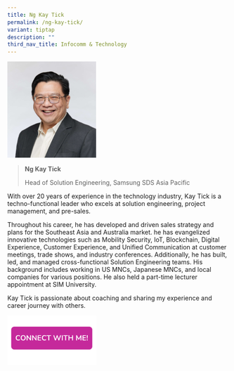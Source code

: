 ```yaml
---
title: Ng Kay Tick
permalink: /ng-kay-tick/
variant: tiptap
description: ""
third_nav_title: Infocomm & Technology
---
```

<p></p>
<div class="isomer-image-wrapper">
<img style="width: 40%;" height="auto" width="100%" alt="" src="/images/Profile Photos/Ng_Kay_Tick_2_copy.jpg">
</div>
<p></p>
<blockquote>
<p><strong>Ng Kay Tick</strong>
</p>
<p>Head of Solution Engineering, Samsung SDS Asia Pacific</p>
</blockquote>
<p></p>
<p>With over 20 years of experience in the technology industry, Kay Tick
is a techno-functional leader who excels at solution engineering, project
management, and pre-sales.</p>
<p>Throughout his career, he has developed and driven sales strategy and
plans for the Southeast Asia and Australia market. he has evangelized innovative
technologies such as Mobility Security, IoT, Blockchain, Digital Experience,
Customer Experience, and Unified Communication at customer meetings, trade
shows, and industry conferences. Additionally, he has built, led, and managed
cross-functional Solution Engineering teams. His background includes working
in US MNCs, Japanese MNCs, and local companies for various positions. He
also held a part-time lecturer appointment at SIM University.</p>
<p>Kay Tick is passionate about coaching and sharing my experience and career
journey with others.</p>
<p></p>
<p></p><a class="isomer-image-wrapper" href="https://form.gov.sg/677f35bf999ce3dc3fd13847"><img style="width: 40%;" height="auto" width="100%" alt="" src="/images/CONNECT_WITH_ME.png"></a>
<p></p>